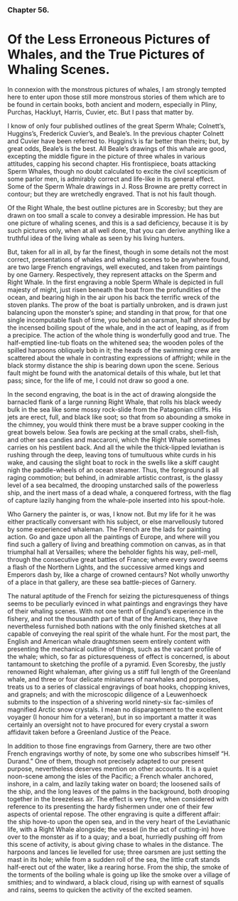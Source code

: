 ### Chapter 56.

# Of the Less Erroneous Pictures of Whales, and the True Pictures of Whaling Scenes.

In connexion with the monstrous pictures of whales, I am strongly tempted here
to enter upon those still more monstrous stories of them which are to be found
in certain books, both ancient and modern, especially in Pliny, Purchas,
Hackluyt, Harris, Cuvier, etc. But I pass that matter by.

I know of only four published outlines of the great Sperm Whale; Colnett’s,
Huggins’s, Frederick Cuvier’s, and Beale’s. In the previous chapter Colnett and
Cuvier have been referred to. Huggins’s is far better than theirs; but, by
great odds, Beale’s is the best. All Beale’s drawings of this whale are good,
excepting the middle figure in the picture of three whales in various
attitudes, capping his second chapter. His frontispiece, boats attacking Sperm
Whales, though no doubt calculated to excite the civil scepticism of some
parlor men, is admirably correct and life-like in its general effect. Some of
the Sperm Whale drawings in J. Ross Browne are pretty correct in contour; but
they are wretchedly engraved. That is not his fault though.

Of the Right Whale, the best outline pictures are in Scoresby; but they are
drawn on too small a scale to convey a desirable impression. He has but one
picture of whaling scenes, and this is a sad deficiency, because it is by such
pictures only, when at all well done, that you can derive anything like a
truthful idea of the living whale as seen by his living hunters.

But, taken for all in all, by far the finest, though in some details not the
most correct, presentations of whales and whaling scenes to be anywhere found,
are two large French engravings, well executed, and taken from paintings by one
Garnery. Respectively, they represent attacks on the Sperm and Right Whale. In
the first engraving a noble Sperm Whale is depicted in full majesty of might,
just risen beneath the boat from the profundities of the ocean, and bearing
high in the air upon his back the terrific wreck of the stoven planks. The prow
of the boat is partially unbroken, and is drawn just balancing upon the
monster’s spine; and standing in that prow, for that one single incomputable
flash of time, you behold an oarsman, half shrouded by the incensed boiling
spout of the whale, and in the act of leaping, as if from a precipice. The
action of the whole thing is wonderfully good and true. The half-emptied
line-tub floats on the whitened sea; the wooden poles of the spilled harpoons
obliquely bob in it; the heads of the swimming crew are scattered about the
whale in contrasting expressions of affright; while in the black stormy
distance the ship is bearing down upon the scene. Serious fault might be found
with the anatomical details of this whale, but let that pass; since, for the
life of me, I could not draw so good a one.

In the second engraving, the boat is in the act of drawing alongside the
barnacled flank of a large running Right Whale, that rolls his black weedy bulk
in the sea like some mossy rock-slide from the Patagonian cliffs. His jets are
erect, full, and black like soot; so that from so abounding a smoke in the
chimney, you would think there must be a brave supper cooking in the great
bowels below. Sea fowls are pecking at the small crabs, shell-fish, and other
sea candies and maccaroni, which the Right Whale sometimes carries on his
pestilent back. And all the while the thick-lipped leviathan is rushing through
the deep, leaving tons of tumultuous white curds in his wake, and causing the
slight boat to rock in the swells like a skiff caught nigh the paddle-wheels of
an ocean steamer. Thus, the foreground is all raging commotion; but behind, in
admirable artistic contrast, is the glassy level of a sea becalmed, the
drooping unstarched sails of the powerless ship, and the inert mass of a dead
whale, a conquered fortress, with the flag of capture lazily hanging from the
whale-pole inserted into his spout-hole.

Who Garnery the painter is, or was, I know not. But my life for it he was
either practically conversant with his subject, or else marvellously tutored by
some experienced whaleman. The French are the lads for painting action. Go and
gaze upon all the paintings of Europe, and where will you find such a gallery
of living and breathing commotion on canvas, as in that triumphal hall at
Versailles; where the beholder fights his way, pell-mell, through the
consecutive great battles of France; where every sword seems a flash of the
Northern Lights, and the successive armed kings and Emperors dash by, like a
charge of crowned centaurs? Not wholly unworthy of a place in that gallery, are
these sea battle-pieces of Garnery.

The natural aptitude of the French for seizing the picturesqueness of things
seems to be peculiarly evinced in what paintings and engravings they have of
their whaling scenes. With not one tenth of England’s experience in the
fishery, and not the thousandth part of that of the Americans, they have
nevertheless furnished both nations with the only finished sketches at all
capable of conveying the real spirit of the whale hunt. For the most part, the
English and American whale draughtsmen seem entirely content with presenting
the mechanical outline of things, such as the vacant profile of the whale;
which, so far as picturesqueness of effect is concerned, is about tantamount to
sketching the profile of a pyramid. Even Scoresby, the justly renowned Right
whaleman, after giving us a stiff full length of the Greenland whale, and three
or four delicate miniatures of narwhales and porpoises, treats us to a series
of classical engravings of boat hooks, chopping knives, and grapnels; and with
the microscopic diligence of a Leuwenhoeck submits to the inspection of a
shivering world ninety-six fac-similes of magnified Arctic snow crystals. I
mean no disparagement to the excellent voyager (I honour him for a veteran),
but in so important a matter it was certainly an oversight not to have procured
for every crystal a sworn affidavit taken before a Greenland Justice of the
Peace.

In addition to those fine engravings from Garnery, there are two other French
engravings worthy of note, by some one who subscribes himself “H. Durand.” One
of them, though not precisely adapted to our present purpose, nevertheless
deserves mention on other accounts. It is a quiet noon-scene among the isles of
the Pacific; a French whaler anchored, inshore, in a calm, and lazily taking
water on board; the loosened sails of the ship, and the long leaves of the
palms in the background, both drooping together in the breezeless air. The
effect is very fine, when considered with reference to its presenting the hardy
fishermen under one of their few aspects of oriental repose. The other
engraving is quite a different affair: the ship hove-to upon the open sea, and
in the very heart of the Leviathanic life, with a Right Whale alongside; the
vessel (in the act of cutting-in) hove over to the monster as if to a quay; and
a boat, hurriedly pushing off from this scene of activity, is about giving
chase to whales in the distance. The harpoons and lances lie levelled for use;
three oarsmen are just setting the mast in its hole; while from a sudden roll
of the sea, the little craft stands half-erect out of the water, like a rearing
horse. From the ship, the smoke of the torments of the boiling whale is going
up like the smoke over a village of smithies; and to windward, a black cloud,
rising up with earnest of squalls and rains, seems to quicken the activity of
the excited seamen.
